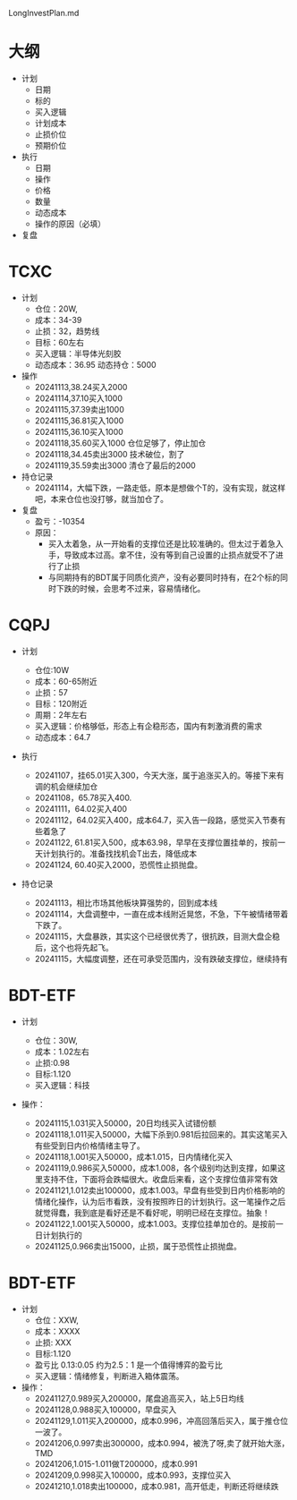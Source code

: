 LongInvestPlan.md

# 大纲
* 计划
	* 日期
	* 标的
	* 买入逻辑
	* 计划成本
	* 止损价位
	* 预期价位
* 执行
	* 日期
	* 操作
	* 价格
	* 数量
	* 动态成本
	* 操作的原因（必填）
* 复盘


# TCXC
* 计划
	* 仓位：20W,
	* 成本：34-39
	* 止损：32，趋势线
	* 目标：60左右
	* 买入逻辑：半导体光刻胶
	* 动态成本：36.95 动态持仓：5000
* 操作
	* 20241113,38.24买入2000
	* 20241114,37.10买入1000
	* 20241115,37.39卖出1000
	* 20241115,36.81买入1000
	* 20241115,36.10买入1000
	* 20241118,35.60买入1000 仓位足够了，停止加仓
	* 20241118,34.45卖出3000 技术破位，割了
	* 20241119,35.59卖出3000 清仓了最后的2000
* 持仓记录
	* 20241114，大幅下跌，一路走低，原本是想做个T的，没有实现，就这样吧，本来仓位也没打够，就当加仓了。
* 复盘
	* 盈亏：-10354
	* 原因：
		* 买入太着急，从一开始看的支撑位还是比较准确的。但太过于着急入手，导致成本过高。拿不住，没有等到自己设置的止损点就受不了进行了止损
		* 与同期持有的BDT属于同质化资产，没有必要同时持有，在2个标的同时下跌的时候，会思考不过来，容易情绪化。






# CQPJ
* 计划
	* 仓位:10W
	* 成本：60-65附近
	* 止损：57
	* 目标：120附近
	* 周期：2年左右
	* 买入逻辑：价格够低，形态上有企稳形态，国内有刺激消费的需求
	* 动态成本：64.7
	
* 执行
	* 20241107，挂65.01买入300，今天大涨，属于追涨买入的。等接下来有调的机会继续加仓
	* 20241108，65.78买入400.
	* 20241111，64.02买入400
	* 20241112，64.02买入400，成本64.7，买入告一段路，感觉买入节奏有些着急了
	* 20241122, 61.81买入500，成本63.98，早早在支撑位置挂单的，按前一天计划执行的。准备找找机会T出去，降低成本
	* 20241124, 60.40买入2000，恐慌性止损抛盘。
* 持仓记录
	* 20241113，相比市场其他板块算强势的，回到成本线
	* 20241114，大盘调整中，一直在成本线附近晃悠，不急，下午被情绪带着下跌了。
	* 20241115，大盘暴跌，其实这个已经很优秀了，很抗跌，目测大盘企稳后，这个也将先起飞。
	* 20241115，大幅度调整，还在可承受范围内，没有跌破支撑位，继续持有
	


# BDT-ETF
* 计划
	* 仓位：30W,
	* 成本：1.02左右
	* 止损:0.98
	* 目标:1.120
	* 买入逻辑：科技

* 操作：
	* 20241115,1.031买入50000，20日均线买入试错份额
	* 20241118,1.011买入50000，大幅下杀到0.981后拉回来的。其实这笔买入有些受到日内价格情绪主导了。
	* 20241118,1.001买入50000，成本1.015，日内情绪化买入
	* 20241119,0.986买入50000，成本1.008，各个级别均达到支撑，如果这里支持不住，下面将会跌幅很大。收盘后来看，这个支撑位值非常有效
	* 20241121,1.012卖出100000，成本1.003。早盘有些受到日内价格影响的情绪化操作，认为后市看跌，没有按照昨日的计划执行。这一笔操作之后就觉得蠢，我到底是看好还是不看好呢，明明已经在支撑位。抽象！
	* 20241122,1.001买入50000，成本1.003。支撑位挂单加仓的。是按前一日计划执行的
	* 20241125,0.966卖出15000，止损，属于恐慌性止损抛盘。
	

# BDT-ETF
* 计划
	* 仓位：XXW,
	* 成本：XXXX
	* 止损: XXX
	* 目标:1.120
	* 盈亏比 0.13:0.05 约为2.5：1 是一个值得博弈的盈亏比
	* 买入逻辑：情绪修复，判断进入箱体震荡。
* 操作：
	* 20241127,0.989买入200000，尾盘追高买入，站上5日均线
	* 20241128,0.988买入100000，早盘买入
	* 20241129,1.011买入200000，成本0.996，冲高回落后买入，属于推仓位一波了。
	* 20241206,0.997卖出300000，成本0.994，被洗了呀,卖了就开始大涨，TMD
	* 20241206,1.015-1.011做T200000，成本0.991
	* 20241209,0.998买入100000，成本0.993，支撑位买入
	* 20241210,1.018卖出100000，成本0.981，高开低走，判断还将继续跌










	
















